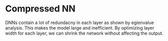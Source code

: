 # Compressed NN

DNNs contain a lot of redundacny in each layer as shown by egienvalue analysis. This makes the model large and inefficient. By optimizing layer width for each layer, we can shrink the network without affecting the output.

